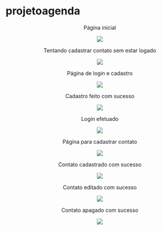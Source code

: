 # projetoagenda
<p align="center">Página inicial</p>
<div align="center">
<img src="https://user-images.githubusercontent.com/86668032/176561381-fc62c6d1-991e-4465-9f91-2ff8b781c1b2.png"/>
</div>
<p align="center">Tentando cadastrar contato sem estar logado</p>
<div align="center">
<img src="https://user-images.githubusercontent.com/86668032/176561402-27b9ef40-4607-4c35-82ae-46ecb1b3bc6d.png"/>
</div>
<p align="center">Página de login e cadastro</p>
<div align="center">
<img src="https://user-images.githubusercontent.com/86668032/176561448-3a927041-9bf0-494e-ae54-90e87beb6efb.png"/>
</div>
<p align="center">Cadastro feito com sucesso</p>
<div align="center">
<img src="https://user-images.githubusercontent.com/86668032/176561460-6c4e2073-176d-40bc-9d63-3639d79014c6.png"/>
</div>
<p align="center">Login efetuado</p>
<div align="center">
<img src="https://user-images.githubusercontent.com/86668032/176561476-2d36fb89-362a-4126-a13a-9bd466c916db.png"/>
</div>
<p align="center">Página para cadastrar contato</p>
<div align="center">
<img src="https://user-images.githubusercontent.com/86668032/176561487-77c44821-6639-4734-afdd-49b25d049643.png"/>
</div>
<p align="center">Contato cadastrado com sucesso</p>
<div align="center">
<img src="https://user-images.githubusercontent.com/86668032/176561502-f8ca93db-4cf3-4000-9d71-462f3e008d61.png"/>
</div>
<p align="center">Contato editado com sucesso</p>
<div align="center">
<img src="https://user-images.githubusercontent.com/86668032/176561518-d29b769f-e7bc-4870-a3df-a78966da66db.png"/>
</div>
<p align="center">Contato apagado com sucesso</p>
<div align="center">
<img src="https://user-images.githubusercontent.com/86668032/176561538-8952ad74-5087-4b62-ae00-780282113641.png"/>
</div>
